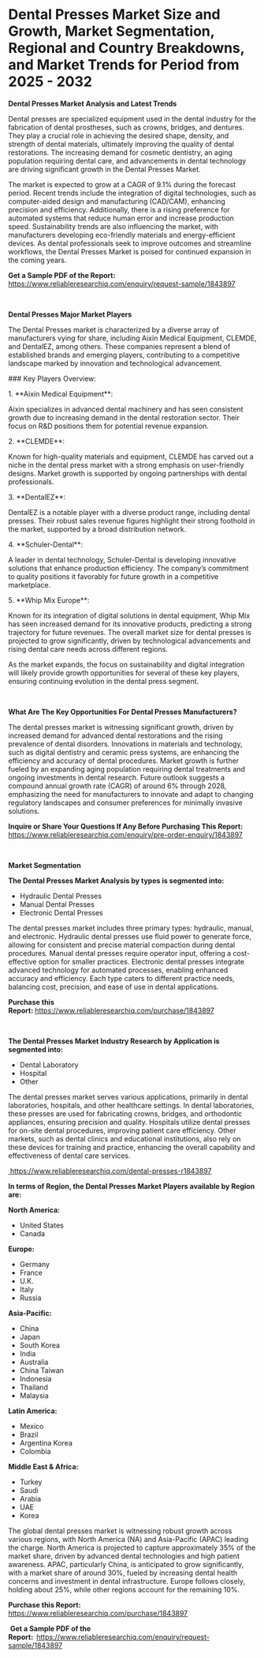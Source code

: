 <p><h1>Dental Presses Market Size and Growth, Market Segmentation, Regional and Country Breakdowns, and Market Trends for Period from 2025 -  2032</h1></p><p><strong>Dental Presses Market Analysis and Latest Trends</strong></p>
<p><p>Dental presses are specialized equipment used in the dental industry for the fabrication of dental prostheses, such as crowns, bridges, and dentures. They play a crucial role in achieving the desired shape, density, and strength of dental materials, ultimately improving the quality of dental restorations. The increasing demand for cosmetic dentistry, an aging population requiring dental care, and advancements in dental technology are driving significant growth in the Dental Presses Market.</p><p>The market is expected to grow at a CAGR of 9.1% during the forecast period. Recent trends include the integration of digital technologies, such as computer-aided design and manufacturing (CAD/CAM), enhancing precision and efficiency. Additionally, there is a rising preference for automated systems that reduce human error and increase production speed. Sustainability trends are also influencing the market, with manufacturers developing eco-friendly materials and energy-efficient devices. As dental professionals seek to improve outcomes and streamline workflows, the Dental Presses Market is poised for continued expansion in the coming years.</p></p>
<p><strong>Get a Sample PDF of the Report:&nbsp;</strong> <a href="https://www.reliableresearchiq.com/enquiry/request-sample/1843897?utm_campaign=3705&utm_medium=2&utm_source=Github&utm_content=ia&utm_term=16042025&utm_id=dental-presses">https://www.reliableresearchiq.com/enquiry/request-sample/1843897</a></p>
<p>&nbsp;</p>
<p><strong>Dental Presses Major Market Players</strong></p>
<p><p>The Dental Presses market is characterized by a diverse array of manufacturers vying for share, including Aixin Medical Equipment, CLEMDE, and DentalEZ, among others. These companies represent a blend of established brands and emerging players, contributing to a competitive landscape marked by innovation and technological advancement.</p><p>### Key Players Overview:</p><p>1. **Aixin Medical Equipment**:</p><p>   Aixin specializes in advanced dental machinery and has seen consistent growth due to increasing demand in the dental restoration sector. Their focus on R&D positions them for potential revenue expansion.</p><p>2. **CLEMDE**:</p><p>   Known for high-quality materials and equipment, CLEMDE has carved out a niche in the dental press market with a strong emphasis on user-friendly designs. Market growth is supported by ongoing partnerships with dental professionals.</p><p>3. **DentalEZ**:</p><p>   DentalEZ is a notable player with a diverse product range, including dental presses. Their robust sales revenue figures highlight their strong foothold in the market, supported by a broad distribution network.</p><p>4. **Schuler-Dental**:</p><p>   A leader in dental technology, Schuler-Dental is developing innovative solutions that enhance production efficiency. The company’s commitment to quality positions it favorably for future growth in a competitive marketplace.</p><p>5. **Whip Mix Europe**:</p><p>   Known for its integration of digital solutions in dental equipment, Whip Mix has seen increased demand for its innovative products, predicting a strong trajectory for future revenues. The overall market size for dental presses is projected to grow significantly, driven by technological advancements and rising dental care needs across different regions.</p><p>As the market expands, the focus on sustainability and digital integration will likely provide growth opportunities for several of these key players, ensuring continuing evolution in the dental press segment.</p></p>
<p>&nbsp;</p>
<p><strong>What Are The Key Opportunities For Dental Presses Manufacturers?</strong></p>
<p><p>The dental presses market is witnessing significant growth, driven by increased demand for advanced dental restorations and the rising prevalence of dental disorders. Innovations in materials and technology, such as digital dentistry and ceramic press systems, are enhancing the efficiency and accuracy of dental procedures. Market growth is further fueled by an expanding aging population requiring dental treatments and ongoing investments in dental research. Future outlook suggests a compound annual growth rate (CAGR) of around 6% through 2028, emphasizing the need for manufacturers to innovate and adapt to changing regulatory landscapes and consumer preferences for minimally invasive solutions.</p></p>
<p><strong>Inquire or Share Your Questions If Any Before Purchasing This Report:</strong> <a href="https://www.reliableresearchiq.com/enquiry/pre-order-enquiry/1843897?utm_campaign=3705&utm_medium=2&utm_source=Github&utm_content=ia&utm_term=16042025&utm_id=dental-presses">https://www.reliableresearchiq.com/enquiry/pre-order-enquiry/1843897</a></p>
<p>&nbsp;</p>
<p><strong>Market Segmentation</strong></p>
<p><strong>The Dental Presses Market Analysis by types is segmented into:</strong></p>
<p><ul><li>Hydraulic Dental Presses</li><li>Manual Dental Presses</li><li>Electronic Dental Presses</li></ul></p>
<p><p>The dental presses market includes three primary types: hydraulic, manual, and electronic. Hydraulic dental presses use fluid power to generate force, allowing for consistent and precise material compaction during dental procedures. Manual dental presses require operator input, offering a cost-effective option for smaller practices. Electronic dental presses integrate advanced technology for automated processes, enabling enhanced accuracy and efficiency. Each type caters to different practice needs, balancing cost, precision, and ease of use in dental applications.</p></p>
<p><strong>Purchase this Report:&nbsp;</strong><a href="https://www.reliableresearchiq.com/purchase/1843897?utm_campaign=3705&utm_medium=2&utm_source=Github&utm_content=ia&utm_term=16042025&utm_id=dental-presses">https://www.reliableresearchiq.com/purchase/1843897</a></p>
<p>&nbsp;</p>
<p><strong>The Dental Presses Market Industry Research by Application is segmented into:</strong></p>
<p><ul><li>Dental Laboratory</li><li>Hospital</li><li>Other</li></ul></p>
<p><p>The dental presses market serves various applications, primarily in dental laboratories, hospitals, and other healthcare settings. In dental laboratories, these presses are used for fabricating crowns, bridges, and orthodontic appliances, ensuring precision and quality. Hospitals utilize dental presses for on-site dental procedures, improving patient care efficiency. Other markets, such as dental clinics and educational institutions, also rely on these devices for training and practice, enhancing the overall capability and effectiveness of dental care services.</p></p>
<p><a href="https://www.reliableresearchiq.com/dental-presses-r1843897?utm_campaign=3705&utm_medium=2&utm_source=Github&utm_content=ia&utm_term=16042025&utm_id=dental-presses">&nbsp;https://www.reliableresearchiq.com/dental-presses-r1843897</a></p>
<p><strong>In terms of Region, the Dental Presses Market Players available by Region are:</strong></p>
<p>
    <p> <strong> North America: </strong>
        <ul>
            <li>United States</li>
            <li>Canada</li>
        </ul>
        </p> 
    <p> <strong> Europe: </strong>
        <ul>
            <li>Germany</li>
            <li>France</li>
            <li>U.K.</li>
            <li>Italy</li>
            <li>Russia</li>
        </ul>
        </p> 
    <p> <strong> Asia-Pacific: </strong>
        <ul>
            <li>China</li>
            <li>Japan</li>
            <li>South Korea</li>
            <li>India</li>
            <li>Australia</li>
            <li>China Taiwan</li>
            <li>Indonesia</li>
            <li>Thailand</li>
            <li>Malaysia</li>
        </ul>
        </p> 
    <p> <strong> Latin America: </strong>
        <ul>
            <li>Mexico</li>
            <li>Brazil</li>
            <li>Argentina Korea</li>
            <li>Colombia</li>
        </ul>
        </p> 
    <p> <strong> Middle East & Africa: </strong>
        <ul>
            <li>Turkey</li>
            <li>Saudi</li>
            <li>Arabia</li>
            <li>UAE</li>
            <li>Korea</li>
        </ul>
    </p>
    </p>
<p><p>The global dental presses market is witnessing robust growth across various regions, with North America (NA) and Asia-Pacific (APAC) leading the charge. North America is projected to capture approximately 35% of the market share, driven by advanced dental technologies and high patient awareness. APAC, particularly China, is anticipated to grow significantly, with a market share of around 30%, fueled by increasing dental health concerns and investment in dental infrastructure. Europe follows closely, holding about 25%, while other regions account for the remaining 10%.</p></p>
<p><strong>Purchase this Report: </strong><a href="https://www.reliableresearchiq.com/purchase/1843897?utm_campaign=3705&utm_medium=2&utm_source=Github&utm_content=ia&utm_term=16042025&utm_id=dental-presses">https://www.reliableresearchiq.com/purchase/1843897</a></p>
<p>&nbsp;<strong>Get a Sample PDF of the Report:&nbsp;&nbsp;</strong><a href="https://www.reliableresearchiq.com/enquiry/request-sample/1843897?utm_campaign=3705&utm_medium=2&utm_source=Github&utm_content=ia&utm_term=16042025&utm_id=dental-presses">https://www.reliableresearchiq.com/enquiry/request-sample/1843897</a></p>
<p><strong></strong></p>
<p><p></p><p></p><p></p></p>